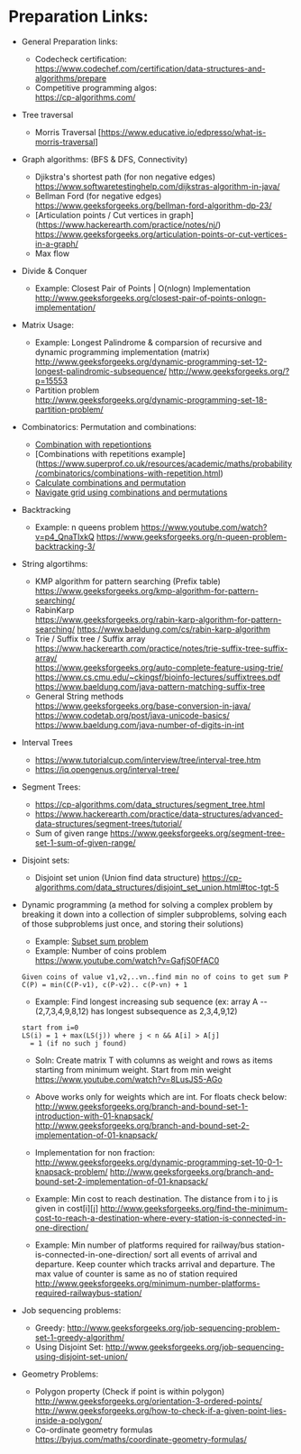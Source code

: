 Preparation Links:  
=====================
* General Preparation links:
	* Codecheck certification:  
	https://www.codechef.com/certification/data-structures-and-algorithms/prepare  
	* Competitive programming algos:  
	https://cp-algorithms.com/  

* Tree traversal  
	* Morris Traversal [https://www.educative.io/edpresso/what-is-morris-traversal]  
	
* Graph algorithms: (BFS & DFS, Connectivity)  
	* Djikstra's shortest path (for non negative edges)  
	https://www.softwaretestinghelp.com/dijkstras-algorithm-in-java/
	* Bellman Ford (for negative edges)  
	https://www.geeksforgeeks.org/bellman-ford-algorithm-dp-23/  
	* [Articulation points / Cut vertices in graph]  
	(https://www.hackerearth.com/practice/notes/nj/)  
	https://www.geeksforgeeks.org/articulation-points-or-cut-vertices-in-a-graph/  
	* Max flow  
	
* Divide & Conquer  
	* Example: Closest Pair of Points | O(nlogn) Implementation  
	http://www.geeksforgeeks.org/closest-pair-of-points-onlogn-implementation/  
	  
* Matrix Usage: 
	* Example: Longest Palindrome & comparsion of recursive and dynamic programming implementation (matrix)  
	http://www.geeksforgeeks.org/dynamic-programming-set-12-longest-palindromic-subsequence/
	http://www.geeksforgeeks.org/?p=15553
	* Partition problem  
	http://www.geeksforgeeks.org/dynamic-programming-set-18-partition-problem/
* Combinatorics: Permutation and combinations:   
	* [Combination with repetiontions](http://www.geeksforgeeks.org/combinations-with-repetitions/)  
	* [Combinations with repetitions example] (https://www.superprof.co.uk/resources/academic/maths/probability/combinatorics/combinations-with-repetition.html)  
	* [Calculate combinations and permutation](https://sciencing.com/calculate-combinations-permutations-4466533.html)  
	* [Navigate grid using combinations and permutations](https://betterexplained.com/articles/navigate-a-grid-using-combinations-and-permutations/)  
* Backtracking
	* Example: n queens problem 
	https://www.youtube.com/watch?v=p4_QnaTIxkQ 
	https://www.geeksforgeeks.org/n-queen-problem-backtracking-3/
* String algortihms:  
	* KMP algorithm for pattern searching (Prefix table)  
	https://www.geeksforgeeks.org/kmp-algorithm-for-pattern-searching/
	* RabinKarp  
	https://www.geeksforgeeks.org/rabin-karp-algorithm-for-pattern-searching/
	https://www.baeldung.com/cs/rabin-karp-algorithm
	* Trie / Suffix tree / Suffix array  
	https://www.hackerearth.com/practice/notes/trie-suffix-tree-suffix-array/  
	https://www.geeksforgeeks.org/auto-complete-feature-using-trie/  
	https://www.cs.cmu.edu/~ckingsf/bioinfo-lectures/suffixtrees.pdf  
	https://www.baeldung.com/java-pattern-matching-suffix-tree
	* General String methods  
	https://www.geeksforgeeks.org/base-conversion-in-java/  
	https://www.codetab.org/post/java-unicode-basics/  
	https://www.baeldung.com/java-number-of-digits-in-int  
	
* Interval Trees
	* https://www.tutorialcup.com/interview/tree/interval-tree.htm
	* https://iq.opengenus.org/interval-tree/

* Segment Trees:  
	* https://cp-algorithms.com/data_structures/segment_tree.html
	* https://www.hackerearth.com/practice/data-structures/advanced-data-structures/segment-trees/tutorial/
	* Sum of given range
	https://www.geeksforgeeks.org/segment-tree-set-1-sum-of-given-range/
	
* Disjoint sets:
	* Disjoint set union (Union find data structure)
	https://cp-algorithms.com/data_structures/disjoint_set_union.html#toc-tgt-5
	
* Dynamic programming (a method for solving a complex problem by breaking it down into a collection of simpler subproblems, solving each of those subproblems just once, and storing their solutions)
	* Example: [Subset sum problem](http://www.geeksforgeeks.org/dynamic-programming-subset-sum-problem/)
	* Example: Number of coins problem
	https://www.youtube.com/watch?v=GafjS0FfAC0
	```
	Given coins of value v1,v2,..vn..find min no of coins to get sum P 
	C(P) = min(C(P-v1), c(P-v2).. c(P-vn) + 1
	```
	* Example: Find longest increasing sub sequence (ex: array A --(2,7,3,4,9,8,12) has longest subsequence as 2,3,4,9,12)  
	```
	start from i=0
	LS(i) = 1 + max(LS(j)) where j < n && A[i] > A[j]
	  = 1 (if no such j found)
	```	  
	
	* Soln: Create matrix T with columns as weight and rows as items starting from minimum weight. Start from min weight
	https://www.youtube.com/watch?v=8LusJS5-AGo

	* Above works only for weights which are int. For floats check below:  
	http://www.geeksforgeeks.org/branch-and-bound-set-1-introduction-with-01-knapsack/		
	http://www.geeksforgeeks.org/branch-and-bound-set-2-implementation-of-01-knapsack/

	* Implementation for non fraction:  
	http://www.geeksforgeeks.org/dynamic-programming-set-10-0-1-knapsack-problem/
	http://www.geeksforgeeks.org/branch-and-bound-set-2-implementation-of-01-knapsack/	

	* Example: Min cost to reach destination. The distance from i to j is given in cost[i][j]
	http://www.geeksforgeeks.org/find-the-minimum-cost-to-reach-a-destination-where-every-station-is-connected-in-one-direction/

	* Example: Min number of platforms required for railway/bus station-is-connected-in-one-direction/
	sort all events of arrival and departure. Keep counter which tracks arrival and departure. The max value of counter is same as 		no of station required
	http://www.geeksforgeeks.org/minimum-number-platforms-required-railwaybus-station/

* Job sequencing problems:
	* Greedy: http://www.geeksforgeeks.org/job-sequencing-problem-set-1-greedy-algorithm/  
	* Using Disjoint Set: http://www.geeksforgeeks.org/job-sequencing-using-disjoint-set-union/

* Geometry Problems:
	* Polygon property (Check if point is within polygon)  
	http://www.geeksforgeeks.org/orientation-3-ordered-points/  
	http://www.geeksforgeeks.org/how-to-check-if-a-given-point-lies-inside-a-polygon/  
	* Co-ordinate geometry formulas  
	https://byjus.com/maths/coordinate-geometry-formulas/


